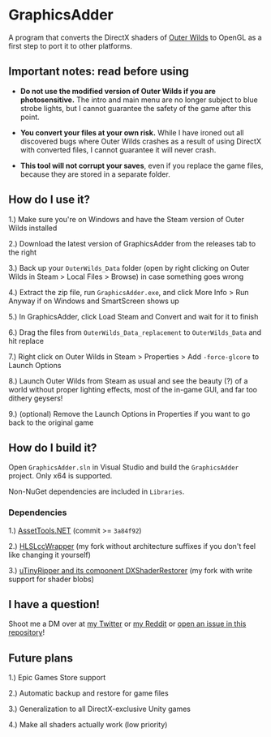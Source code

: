# GraphicsAdder

A program that converts the DirectX shaders of [Outer Wilds](https://www.mobiusdigitalgames.com/outer-wilds.html) to OpenGL as a first step to port it to other platforms.

## Important notes: read before using

- **Do not use the modified version of Outer Wilds if you are photosensitive.** The intro and main menu are no longer subject to blue strobe lights, but I cannot guarantee the safety of the game after this point.

- **You convert your files at your own risk.** While I have ironed out all discovered bugs where Outer Wilds crashes as a result of using DirectX with converted files, I cannot guarantee it will never crash.

- **This tool will not corrupt your saves**, even if you replace the game files, because they are stored in a separate folder.

## How do I use it?

1.) Make sure you're on Windows and have the Steam version of Outer Wilds installed

2.) Download the latest version of GraphicsAdder from the releases tab to the right

3.) Back up your `OuterWilds_Data` folder (open by right clicking on Outer Wilds in Steam > Local Files > Browse) in case something goes wrong

4.) Extract the zip file, run `GraphicsAdder.exe`, and click More Info > Run Anyway if on Windows and SmartScreen shows up

5.) In GraphicsAdder, click Load Steam and Convert and wait for it to finish

6.) Drag the files from `OuterWilds_Data_replacement` to `OuterWilds_Data` and hit replace

7.) Right click on Outer Wilds in Steam > Properties > Add `-force-glcore` to Launch Options

8.) Launch Outer Wilds from Steam as usual and see the beauty (?) of a world without proper lighting effects, most of the in-game GUI, and far too dithery geysers!

9.) (optional) Remove the Launch Options in Properties if you want to go back to the original game

## How do I build it?

Open `GraphicsAdder.sln` in Visual Studio and build the `GraphicsAdder` project. Only x64 is supported.

Non-NuGet dependencies are included in `Libraries`.

### Dependencies

1.) [AssetTools.NET](https://github.com/nesrak1/AssetsTools.NET) (commit >= `3a84f92`)

2.) [HLSLccWrapper](https://github.com/NoelTautges/HLSLccWrapper) (my fork without architecture suffixes if you don't feel like changing it yourself)

3.) [uTinyRipper and its component DXShaderRestorer](https://github.com/NoelTautges/UtinyRipper) (my fork with write support for shader blobs)

## I have a question!

Shoot me a DM over at [my Twitter](https://twitter.com/NoelTautges) or [my Reddit](https://www.reddit.com/message/compose/?to=u/NoelTautges) or [open an issue in this repository](https://github.com/NoelTautges/GraphicsAdder/issues/new)!

## Future plans

1.) Epic Games Store support

2.) Automatic backup and restore for game files

3.) Generalization to all DirectX-exclusive Unity games

4.) Make all shaders actually work (low priority)